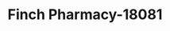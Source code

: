 ---
f_zip-code: 6831
f_state-code: CT
title: Finch Pharmacy-18081
f_phone: 203-531-8494
f_city-only: Greenwich
f_address: 3 Riversville Road Greenwic
f_location-unique-id: '18081'
slug: finch-pharmacy-18081
updated-on: '2024-05-30T13:46:58.046Z'
created-on: '2024-05-30T13:36:59.803Z'
published-on: '2024-05-30T13:54:32.469Z'
f_city-state: cms/city/greenwich-ct.md
f_company: cms/company/finch-pharmacy.md
f_state: cms/state/connecticut.md
layout: '[payday-loan].html'
tags: payday-loan
---